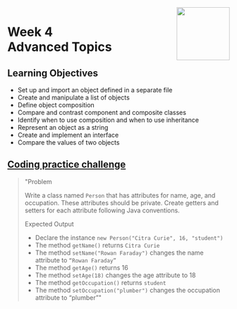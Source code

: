 <a href="../">
  <img src="/img/Object_Oriented_Java_Inheritance_and_Encapsulation_logo.avif" width="120" align="right">
</a>

# Week 4 <br> Advanced Topics

## Learning Objectives
- Set up and import an object defined in a separate file
- Create and manipulate a list of objects
- Define object composition
- Compare and contrast component and composite classes
- Identify when to use composition and when to use inheritance
- Represent an object as a string
- Create and implement an interface
- Compare the values of two objects

## [Coding practice challenge](./LabChallenge.java)

>"Problem
>
>Write a class named `Person` that has attributes for name, age, and occupation. These attributes should be private. Create getters and setters for each attribute following Java conventions.
>
>Expected Output
>- Declare the instance `new Person("Citra Curie", 16, "student")`
>- The method `getName()` returns `Citra Curie`
>- The method `setName("Rowan Faraday")` changes the name attribute to `“Rowan Faraday”`
>- The method `getAge()` returns 16
>- The method `setAge(18)` changes the age attribute to 18
>- The method `getOccupation()` returns `student`
>- The method `setOccupation("plumber")` changes the occupation attribute to “plumber”"
